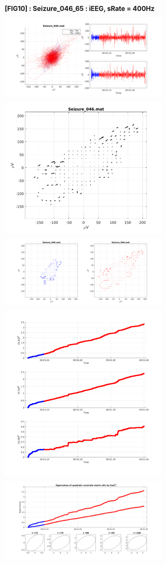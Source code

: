 ## [FIG10] : Seizure_046_65 : iEEG, sRate = 400Hz

![](../../output/phase/Seizure_046_65.png)

![](../../output/flow/Seizure_046_65.png)

![](../../output/flow2/Seizure_046_65.png)

![](../../output/quadvar/Seizure_046_65.png)

![](../../output/quadvareigval/Seizure_046_65.png)
